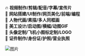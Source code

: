 🔥 **视频制作/剪辑/配音/字幕/宣传片**  
🌟 **网站搭建/UI制作/网页美化/前端/编程**  
🌟 **人物代画/素描/多人同框画**  
🌟 **美工设计/启动图/横幅/动图GIF**  
🌟 **头像定制/飞机小图标定制/LOGO**  
🌟 **证件制作/身份证/护照/营业执照**  

![图片](https://y.gtimg.cn/music/photo_new/T053M0000002XVpN0O3b0S.jpg)
